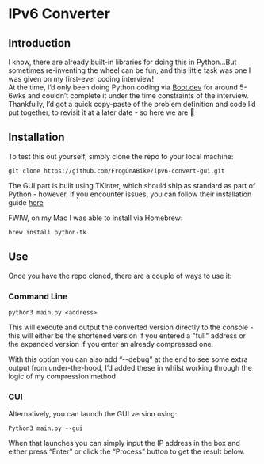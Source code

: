 # IPv6 Converter

## Introduction

I know, there are already built-in libraries for doing this in Python…But sometimes re-inventing the wheel can be fun, and this little task was one I was given on my first-ever coding interview\!  
At the time, I’d only been doing Python coding via [Boot.dev](http://www.boot.dev) for around 5-6wks and couldn’t complete it under the time constraints of the interview.  
Thankfully, I’d got a quick copy-paste of the problem definition and code I’d put together, to revisit it at a later date \- so here we are 🙂

## Installation

To test this out yourself, simply clone the repo to your local machine:

```
git clone https://github.com/FrogOnABike/ipv6-convert-gui.git
```

The GUI part is built using TKinter, which should ship as standard as part of Python \- however, if you encounter issues, you can follow their installation guide [here](https://tkdocs.com/tutorial/install.html)

FWIW, on my Mac I was able to install via Homebrew: 

```
brew install python-tk
```

## Use

Once you have the repo cloned, there are a couple of ways to use it:

### Command Line

```
python3 main.py <address>
```

This will execute and output the converted version directly to the console - this will either be the shortened version if you entered a "full" address or the expanded version if you enter an already compressed one.

With this option you can also add “--debug” at the end to see some extra output from under-the-hood, I’d added these in whilst working through the logic of my compression method

### GUI

Alternatively, you can launch the GUI version using:  

```
Python3 main.py --gui
```

When that launches you can simply input the IP address in the box and either press “Enter” or click the “Process” button to get the result below.
